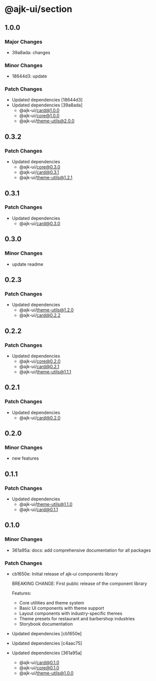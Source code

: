 # @ajk-ui/section

## 1.0.0

### Major Changes

- 39a8ada: changes

### Minor Changes

- 18644d3: update

### Patch Changes

- Updated dependencies [18644d3]
- Updated dependencies [39a8ada]
  - @ajk-ui/card@1.0.0
  - @ajk-ui/core@1.0.0
  - @ajk-ui/theme-utils@2.0.0

## 0.3.2

### Patch Changes

- Updated dependencies
  - @ajk-ui/core@0.3.0
  - @ajk-ui/card@0.3.1
  - @ajk-ui/theme-utils@1.2.1

## 0.3.1

### Patch Changes

- Updated dependencies
  - @ajk-ui/card@0.3.0

## 0.3.0

### Minor Changes

- update readme

## 0.2.3

### Patch Changes

- Updated dependencies
  - @ajk-ui/theme-utils@1.2.0
  - @ajk-ui/card@0.2.2

## 0.2.2

### Patch Changes

- Updated dependencies
  - @ajk-ui/core@0.2.0
  - @ajk-ui/card@0.2.1
  - @ajk-ui/theme-utils@1.1.1

## 0.2.1

### Patch Changes

- Updated dependencies
  - @ajk-ui/card@0.2.0

## 0.2.0

### Minor Changes

- new features

## 0.1.1

### Patch Changes

- Updated dependencies
  - @ajk-ui/theme-utils@1.1.0
  - @ajk-ui/card@0.1.1

## 0.1.0

### Minor Changes

- 361a95a: docs: add comprehensive documentation for all packages

### Patch Changes

- cb1650e: Initial release of ajk-ui components library

  BREAKING CHANGE: First public release of the component library

  Features:

  - Core utilities and theme system
  - Basic UI components with theme support
  - Layout components with industry-specific themes
  - Theme presets for restaurant and barbershop industries
  - Storybook documentation

- Updated dependencies [cb1650e]
- Updated dependencies [c4aac75]
- Updated dependencies [361a95a]
  - @ajk-ui/card@0.1.0
  - @ajk-ui/core@0.1.0
  - @ajk-ui/theme-utils@1.0.0

